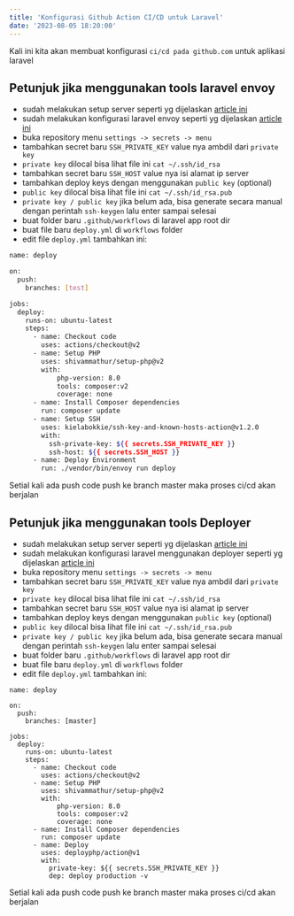 ```yaml
---
title: 'Konfigurasi Github Action CI/CD untuk Laravel'
date: '2023-08-05 18:20:00'
---
```


Kali ini kita akan membuat konfigurasi `ci/cd pada github.com` untuk aplikasi laravel

## Petunjuk jika menggunakan tools laravel envoy
- sudah melakukan setup server seperti yg dijelaskan [article ini](./setup-ubuntu-20-04-ansible)
- sudah melakukan konfigurasi laravel envoy seperti yg dijelaskan [article ini](./deploy-laravel-with-envoy)
- buka repository menu `settings -> secrets -> menu`
- tambahkan secret baru `SSH_PRIVATE_KEY` value nya ambdil dari `private key`
- `private key` dilocal bisa lihat file ini `cat ~/.ssh/id_rsa`
- tambahkan secret baru `SSH_HOST` value nya isi alamat ip server
- tambahkan deploy keys dengan menggunakan `public key` (optional)
- `public key` dilocal bisa lihat file ini `cat ~/.ssh/id_rsa.pub`
- `private key / public key` jika belum ada, bisa generate secara manual dengan perintah `ssh-keygen` lalu enter sampai selesai
- buat folder baru `.github/workflows` di laravel app root dir
- buat file baru `deploy.yml` di `workflows` folder
- edit file `deploy.yml` tambahkan ini:

```bash
name: deploy

on: 
  push:
    branches: [test]

jobs:
  deploy:
    runs-on: ubuntu-latest
    steps:
      - name: Checkout code
        uses: actions/checkout@v2
      - name: Setup PHP
        uses: shivammathur/setup-php@v2
        with:
            php-version: 8.0
            tools: composer:v2
            coverage: none
      - name: Install Composer dependencies
        run: composer update
      - name: Setup SSH
        uses: kielabokkie/ssh-key-and-known-hosts-action@v1.2.0
        with:
          ssh-private-key: ${{ secrets.SSH_PRIVATE_KEY }}
          ssh-host: ${{ secrets.SSH_HOST }}
      - name: Deploy Environment
        run: ./vendor/bin/envoy run deploy
```

Setial kali ada push code push ke branch master maka proses ci/cd akan berjalan

## Petunjuk jika menggunakan tools Deployer
- sudah melakukan setup server seperti yg dijelaskan [article ini](./setup-ubuntu-20-04-ansible)
- sudah melakukan konfigurasi laravel menggunakan deployer seperti yg dijelaskan [article ini](./deploy-laravel-with-deployer)
- buka repository menu `settings -> secrets -> menu`
- tambahkan secret baru `SSH_PRIVATE_KEY` value nya ambdil dari `private key`
- `private key` dilocal bisa lihat file ini `cat ~/.ssh/id_rsa`
- tambahkan secret baru `SSH_HOST` value nya isi alamat ip server
- tambahkan deploy keys dengan menggunakan `public key` (optional)
- `public key` dilocal bisa lihat file ini `cat ~/.ssh/id_rsa.pub`
- `private key / public key` jika belum ada, bisa generate secara manual dengan perintah `ssh-keygen` lalu enter sampai selesai
- buat folder baru `.github/workflows` di laravel app root dir
- buat file baru `deploy.yml` di `workflows` folder
- edit file `deploy.yml` tambahkan ini:

```
name: deploy

on: 
  push:
    branches: [master]

jobs:
  deploy:
    runs-on: ubuntu-latest
    steps:
      - name: Checkout code
        uses: actions/checkout@v2
      - name: Setup PHP
        uses: shivammathur/setup-php@v2
        with:
            php-version: 8.0
            tools: composer:v2
            coverage: none
      - name: Install Composer dependencies
        run: composer update
      - name: Deploy
        uses: deployphp/action@v1
        with:
          private-key: ${{ secrets.SSH_PRIVATE_KEY }}
          dep: deploy production -v
```

Setial kali ada push code push ke branch master maka proses ci/cd akan berjalan

